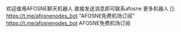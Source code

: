 欢迎谁用AFOSNE聊天机器人
直接发送消息即可联系afosne
更多机器人
[]: https://t.me/afosnenodes_bot	"AFOSNE免费机场订阅"
<a href='https://t.me/afosnenodes_bot' target='_blank' class='url'>https://t.me/afosnenodes_bot</a> AFOSNE免费机场订阅
